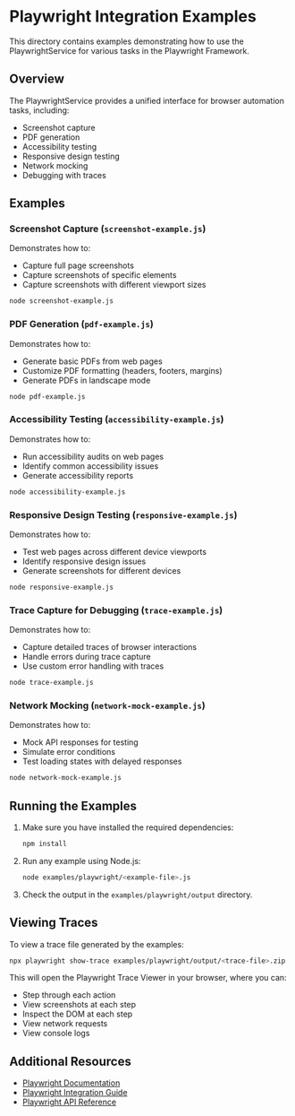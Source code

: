 # Playwright Integration Examples

This directory contains examples demonstrating how to use the PlaywrightService for various tasks in the Playwright Framework.

## Overview

The PlaywrightService provides a unified interface for browser automation tasks, including:

- Screenshot capture
- PDF generation
- Accessibility testing
- Responsive design testing
- Network mocking
- Debugging with traces

## Examples

### Screenshot Capture (`screenshot-example.js`)

Demonstrates how to:
- Capture full page screenshots
- Capture screenshots of specific elements
- Capture screenshots with different viewport sizes

```bash
node screenshot-example.js
```

### PDF Generation (`pdf-example.js`)

Demonstrates how to:
- Generate basic PDFs from web pages
- Customize PDF formatting (headers, footers, margins)
- Generate PDFs in landscape mode

```bash
node pdf-example.js
```

### Accessibility Testing (`accessibility-example.js`)

Demonstrates how to:
- Run accessibility audits on web pages
- Identify common accessibility issues
- Generate accessibility reports

```bash
node accessibility-example.js
```

### Responsive Design Testing (`responsive-example.js`)

Demonstrates how to:
- Test web pages across different device viewports
- Identify responsive design issues
- Generate screenshots for different devices

```bash
node responsive-example.js
```

### Trace Capture for Debugging (`trace-example.js`)

Demonstrates how to:
- Capture detailed traces of browser interactions
- Handle errors during trace capture
- Use custom error handling with traces

```bash
node trace-example.js
```

### Network Mocking (`network-mock-example.js`)

Demonstrates how to:
- Mock API responses for testing
- Simulate error conditions
- Test loading states with delayed responses

```bash
node network-mock-example.js
```

## Running the Examples

1. Make sure you have installed the required dependencies:
   ```bash
   npm install
   ```

2. Run any example using Node.js:
   ```bash
   node examples/playwright/<example-file>.js
   ```

3. Check the output in the `examples/playwright/output` directory.

## Viewing Traces

To view a trace file generated by the examples:

```bash
npx playwright show-trace examples/playwright/output/<trace-file>.zip
```

This will open the Playwright Trace Viewer in your browser, where you can:
- Step through each action
- View screenshots at each step
- Inspect the DOM at each step
- View network requests
- View console logs

## Additional Resources

- [Playwright Documentation](https://playwright.dev/docs/intro)
- [Playwright Integration Guide](../../docs/playwright-integration-guide.md)
- [Playwright API Reference](https://playwright.dev/docs/api/class-playwright)